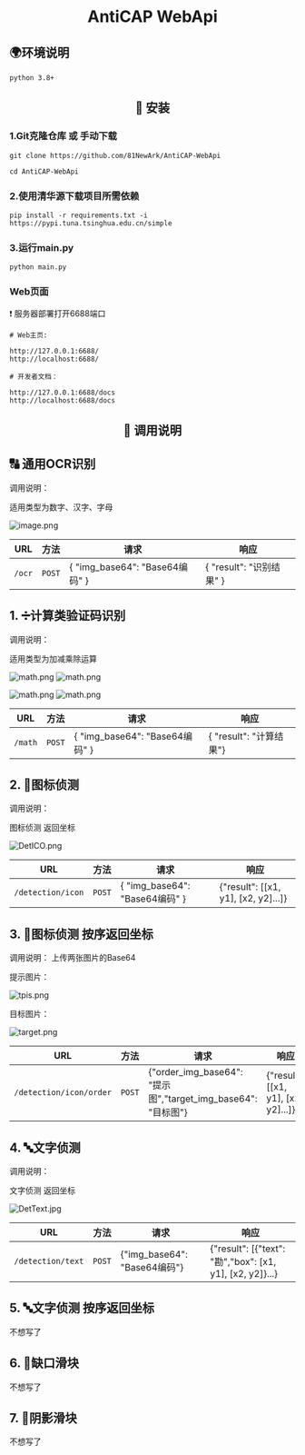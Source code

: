 <div align="center">

# AntiCAP WebApi

</div>

## 🌍环境说明
```
python 3.8+
```

<div align="center">

## 📁 安装

</div>

###  1.Git克隆仓库 或 手动下载

```
git clone https://github.com/81NewArk/AntiCAP-WebApi

cd AntiCAP-WebApi
```



### 2.使用清华源下载项目所需依赖
```
pip install -r requirements.txt -i https://pypi.tuna.tsinghua.edu.cn/simple
```


### 3.运行main.py
```
python main.py
```


###  Web页面
❗ 服务器部署打开6688端口

```
# Web主页:

http://127.0.0.1:6688/
http://localhost:6688/

# 开发者文档：

http://127.0.0.1:6688/docs
http://localhost:6688/docs
```
<div align="center">

## 📄 调用说明

</div>


## 🔠 通用OCR识别
调用说明：

适用类型为数字、汉字、字母

![image.png](https://img.picui.cn/free/2025/05/30/6839c849174f6.png)

| URL       | 方法  | 请求                           | 响应                   |
|-----------|----------|------------------------------|----------------------|
| `/ocr`    | `POST` | { "img_base64": "Base64编码" } | { "result": "识别结果" } |


## 1. ➗计算类验证码识别
调用说明：

适用类型为加减乘除运算

![math.png](https://img.picui.cn/free/2025/05/30/6839ccef3f14d.png) ![math.png](https://img.picui.cn/free/2025/05/30/6839cd33974b1.png)

![math.png](https://img.picui.cn/free/2025/05/30/6839cd55380d3.png) ![math.png](https://img.picui.cn/free/2025/05/30/6839cda564683.png)

| URL    | 方法  | 请求                           | 响应                  |
|--------|----------|------------------------------|---------------------|
| `/math`    | `POST` | { "img_base64": "Base64编码" } | { "result": "计算结果"} |


## 2. 🎯图标侦测
调用说明：

图标侦测 返回坐标

![DetICO.png](https://img.picui.cn/free/2025/05/30/6839d08b04eaf.png)

| URL       | 方法  | 请求                           | 响应                                  |
|-----------|----------|------------------------------|-------------------------------------|
| `/detection/icon`    | `POST` | { "img_base64": "Base64编码" } | {"result": [[x1, y1], [x2, y2]...]} |


## 3. 🎯图标侦测 按序返回坐标
调用说明： 上传两张图片的Base64

提示图片：

![tpis.png](https://img.picui.cn/free/2025/05/30/6839d3026e2f3.png)

目标图片：

![target.png](https://img.picui.cn/free/2025/05/30/6839d08b04eaf.png)

| URL       | 方法  | 请求                                                     | 响应                                  |
|-----------|----------|--------------------------------------------------------|-------------------------------------|
| `/detection/icon/order`    | `POST` | {"order_img_base64": "提示图","target_img_base64": "目标图"} | {"result": [[x1, y1], [x2, y2]...]} |

## 4. 🔤文字侦测
调用说明：

文字侦测 返回坐标

![DetText.jpg](https://img.picui.cn/free/2025/05/30/6839d4771db7c.jpg)

| URL       | 方法  | 请求                         | 响应                                                            |
|-----------|----------|----------------------------|---------------------------------------------------------------|
| `/detection/text`    | `POST` | {"img_base64": "Base64编码"} | {"result": [{"text": "勘","box": [x1, y1], [x2, y2]}...} |


## 5. 🔤文字侦测 按序返回坐标

不想写了

## 6. 🧩缺口滑块

不想写了

## 7. 🏻阴影滑块

不想写了


